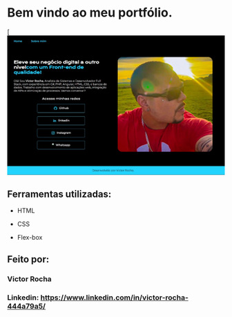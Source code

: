 # Bem vindo ao meu portfólio.

[![Imagem do Portfólio](https://raw.githubusercontent.com/victoorroocha/portifolio-html-css/refs/heads/master/assets/img-portifolio.jpg)

## Ferramentas utilizadas:

* HTML

* CSS

* Flex-box

## Feito por:

### Victor Rocha

### Linkedin: https://www.linkedin.com/in/victor-rocha-444a79a5/
